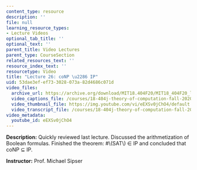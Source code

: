 ```yaml
---
content_type: resource
description: ''
file: null
learning_resource_types:
- Lecture Videos
optional_tab_title: ''
optional_text: ''
parent_title: Video Lectures
parent_type: CourseSection
related_resources_text: ''
resource_index_text: ''
resourcetype: Video
title: "Lecture 26: coNP \u2286 IP"
uid: 53dae3ef-ef73-3028-073a-82d4686c071d
video_files:
  archive_url: https://archive.org/download/MIT18.404F20/MIT18_404F20_lec26_300k.mp4
  video_captions_file: /courses/18-404j-theory-of-computation-fall-2020/35f737e62b6852e5bc126a57e3fc9c0d_eEXSv0jChO4.vtt
  video_thumbnail_file: https://img.youtube.com/vi/eEXSv0jChO4/default.jpg
  video_transcript_file: /courses/18-404j-theory-of-computation-fall-2020/a4de1484a9966fbdc95339952dd91aa9_eEXSv0jChO4.pdf
video_metadata:
  youtube_id: eEXSv0jChO4
---
```


**Description:** Quickly reviewed last lecture. Discussed the arithmetization of Boolean formulas. Finished the theorem: #\\(SAT\\) ∈ IP and concluded that coNP ⊆ IP.

**Instructor:** Prof. Michael Sipser